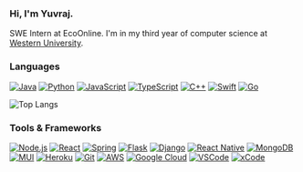 ### Hi, I'm Yuvraj. 

SWE Intern at EcoOnline. I'm in my third year of computer science at [Western University](https://www.uwo.ca). 

### Languages

[![Java](https://img.shields.io/badge/Java-ED8B00?style=for-the-badge&logo=java&logoColor=white)](https://shields.io/)
[![Python](https://img.shields.io/badge/Python-3776AB?style=for-the-badge&logo=python&logoColor=white)](https://shields.io/)
[![JavaScript](https://img.shields.io/badge/JavaScript-323330?style=for-the-badge&logo=javascript&logoColor=F7DF1E)](https://shields.io/)
[![TypeScript](https://img.shields.io/badge/TypeScript-007ACC?style=for-the-badge&logo=typescript&logoColor=white)](https://shields.io/)
[![C++](https://img.shields.io/badge/C%2B%2B-00599C?style=for-the-badge&logo=c%2B%2B&logoColor=white)](https://shields.io/)
[![Swift](https://img.shields.io/badge/Swift-FA7343?style=for-the-badge&logo=swift&logoColor=white)](https://shields.io/)
[![Go](https://img.shields.io/badge/Go-00ADD8?style=for-the-badge&logo=go&logoColor=white)](https://shields.io/)

![Top Langs](https://github-readme-stats.vercel.app/api/top-langs/?username=yuvrajvirdi&hide=html,css&theme=dracula&layout=compact&langs_count=8&hide=python)

### Tools & Frameworks

[![Node.js](https://img.shields.io/badge/Node.js-43853D?style=for-the-badge&logo=node.js&logoColor=white)](https://shields.io/)
[![React](https://img.shields.io/badge/React-20232A?style=for-the-badge&logo=react&logoColor=61DAFB)](https://shields.io/)
[![Spring](https://img.shields.io/badge/Spring-6DB33F?style=for-the-badge&logo=spring&logoColor=white)](https://shields.io/)
[![Flask](https://img.shields.io/badge/Flask-000000?style=for-the-badge&logo=flask&logoColor=white)](https://shields.io/)
[![Django](https://img.shields.io/badge/Django-092E20?style=for-the-badge&logo=django&logoColor=white)](https://shields.io/)
[![React Native](https://img.shields.io/badge/React_Native-20232A?style=for-the-badge&logo=react&logoColor=61DAFB)](https://shields.io/)
[![MongoDB](https://img.shields.io/badge/MongoDB-4EA94B?style=for-the-badge&logo=mongodb&logoColor=white)](https://shields.io/)
[![MUI](https://img.shields.io/badge/Material--UI-0081CB?style=for-the-badge&logo=material-ui&logoColor=white)](https://shields.io/)
[![Heroku](https://img.shields.io/badge/Heroku-430098?style=for-the-badge&logo=heroku&logoColor=white)](https://shields.io/)
[![Git](https://img.shields.io/badge/GIT-E44C30?style=for-the-badge&logo=git&logoColor=white)](https://shields.io/)
[![AWS](https://img.shields.io/badge/Amazon_AWS-232F3E?style=for-the-badge&logo=amazon-aws&logoColor=white)](https://shields.io/)
[![Google Cloud](https://img.shields.io/badge/Google_Cloud-4285F4?style=for-the-badge&logo=google-cloud&logoColor=white)](https://shields.io/)
[![VSCode](https://img.shields.io/badge/Visual_Studio_Code-0078D4?style=for-the-badge&logo=visual%20studio%20code&logoColor=white)](https://shields.io/)
[![xCode](https://img.shields.io/badge/Xcode-007ACC?style=for-the-badge&logo=Xcode&logoColor=white)](https://shields.io/)

<!--
**yuvrajvirdi/yuvrajvirdi** is a ✨ _special_ ✨ repository because its `README.md` (this file) appears on your GitHub profile.

Here are some ideas to get you started:

- 🔭 I’m currently working on ...
- 🌱 I’m currently learning ...
- 👯 I’m looking to collaborate on ...
- 🤔 I’m looking for help with ...
- 💬 Ask me about ...
- 📫 How to reach me: ...
- 😄 Pronouns: ...
- ⚡ Fun fact: ...
-->
